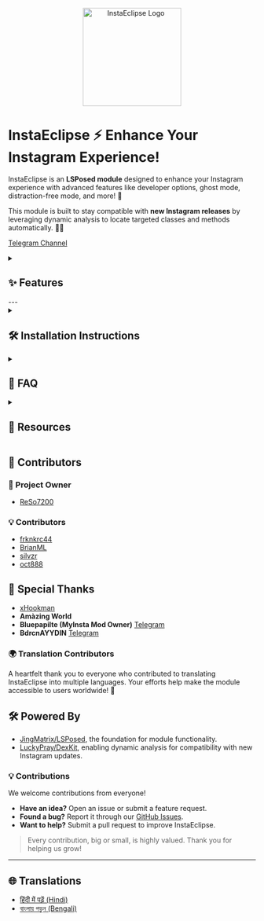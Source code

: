 <p align="center">
  <img src="https://github.com/ReSo7200/InstaEclipse/blob/main/assets/logo.png" alt="InstaEclipse Logo" width="200"/>
</p>

# InstaEclipse ⚡ Enhance Your Instagram Experience!

InstaEclipse is an **LSPosed module** designed to enhance your Instagram experience with advanced features like developer options, ghost mode, distraction-free mode, and more! 🚀

This module is built to stay compatible with **new Instagram releases** by leveraging dynamic analysis to locate targeted classes and methods automatically. 🧠✨

[Telegram Channel](https://t.me/InstaEclipse)

<details>
<summary><h2>✨ Features </h2></summary>

### 🎛️ Developer Options
- Access hidden developer tools within Instagram for advanced functionality.
- Import/Export config.
- **Note:** These options are intended for use with **Alpha** or **Beta** versions of Instagram. (Beta is better) 

### 👻 Ghost Mode
- Stay incognito while browsing stories, lives, or DMs.
- Mark messages as read (Hold on the Gallery icon inside the DM)
- No screenshot notifications sent.
- View "view once" media more than once.
- Hide your typing status in DMs.

### 🧘 Distraction-Free Mode
- Enjoy Instagram without stories, reels, or explore feed distractions.  
- **Important:** After enabling Distraction-Free Mode:  
  1. **Force stop Instagram**.  
  2. **Clear Instagram's cache**.  
  3. Launch Instagram for a clean experience.

### 🚫 Remove Ads
- Get rid of all Instagram ads.

### 📉 Remove Analytics
- Block Instagram's tracking and analytics to protect your privacy.  
- Prevent unnecessary data sharing and usage metrics.

### 🔧 Misc Options
- Disable Auto Story Flipping.  
- Disable Auto Play Videos.
- Follower indicator
</details>
---


<details>
<summary><h2>🛠️ Installation Instructions</h2></summary>

⚠️ Install Instagram from [APKMirror](https://www.apkmirror.com/apk/instagram/instagram-instagram/), as the module may not fully support Google Play Store versions.

---

 **Install the Module**  
- Download and install the **InstaEclipse APK**. You can find the latest release [here](https://github.com/ReSo7200/InstaEclipse/releases).

### ✅ Root Users (LSPosed)


1️⃣ **Enable the Module in LSPosed**  
- Make sure you're using the latest **LSPosed fork by [JingMatrix](https://github.com/JingMatrix/LSPosed)**.  
- Open **LSPosed Manager** and enable **InstaEclipse** for the **Instagram app**.

2️⃣ **Access the Features**  
- Open **Instagram**, then **long-press the search icon** to access InstaEclipse settings.

---

### 🟡 Non-Root Users (LSPatch)

1️⃣ **Install LSPatch (JingMatrix Fork)**  
- Download and install the **LSPatch fork by [JingMatrix](https://github.com/JingMatrix/LSPatch)**.

2️⃣ **Patch Instagram**  
- Patch the **installed Instagram** or an **APK**.
- Use **Local Patch Mode**.
- Enable **"Inject loader dex"** in patch settings.
- Install the patched APK and log in to Instagram.

3️⃣ **Enable the Module in LSPatch**  
- Reopen **LSPatch**, go to the module list, and enable **InstaEclipse** for **Instagram**.

4️⃣ **Access the Features**  
- Open **Instagram**, then **long-press the search icon** to access InstaEclipse settings.

</details>


<details>

<summary><h2> 📖 FAQ </h2></summary>

### ❓ Module not enabled/Features not working?
Disable and re-enable the module in LSPosed/LSPatch.
Force stop and restart Instagram.

### ❓ Why are some labels obfuscated or numbered?
This is due to obfuscation in **Stable** versions of Instagram. Use **Beta** or **Alpha** versions to avoid this.

### ❓ Distraction-Free Mode enabled, but content still appears?
Force stop Instagram and **clear its cache** to apply the changes properly.

</details>

<details>
<summary><h2>📂 Resources </h2></summary>

- 🐙 **GitHub Repository:** [Explore InstaEclipse](https://github.com/ReSo7200/InstaEclipse)  
- 💬 **Support & Updates:** [Telegram Channel](https://t.me/InstaEclipse)  
- ⚙️ **LSPosed - Fork By [JingMatrix](https://github.com/JingMatrix/)** [LSPosed](https://github.com/JingMatrix/LSPosed)


</details>

## 🎉 Contributors

### 👑 Project Owner
- [ReSo7200](https://github.com/ReSo7200/)

### 💡 Contributors
- [frknkrc44](https://github.com/frknkrc44)
- [BrianML](https://github.com/brianml31)
- [silvzr](https://github.com/silvzr)
- [oct888](https://github.com/oct888)

## 🙌 Special Thanks
- [xHookman](https://github.com/xHookman)  
- **Amàzing World**  
- **Bluepapilte (MyInsta Mod Owner)** [Telegram](https://t.me/instasmashrepo)  
- **BdrcnAYYDIN** [Telegram](https://t.me/BdrcnAYYDIN)  


### 🌍 Translation Contributors  
A heartfelt thank you to everyone who contributed to translating InstaEclipse into multiple languages. Your efforts help make the module accessible to users worldwide! 🌟


## 🛠️ Powered By

- [JingMatrix/LSPosed](https://github.com/JingMatrix/LSPosed), the foundation for module functionality.
- [LuckyPray/DexKit](https://github.com/LuckyPray/DexKit), enabling dynamic analysis for compatibility with new Instagram updates.  


### 💡 Contributions
We welcome contributions from everyone!  
- **Have an idea?** Open an issue or submit a feature request.  
- **Found a bug?** Report it through our [GitHub Issues](https://github.com/ReSo7200/InstaEclipse/issues).  
- **Want to help?** Submit a pull request to improve InstaEclipse.

> Every contribution, big or small, is highly valued. Thank you for helping us grow!
---

## 🌐 Translations

- [हिंदी में पढ़ें (Hindi)](README.hi.md)
- [বাংলায় পড়ুন (Bengali)](README.bn.md)

